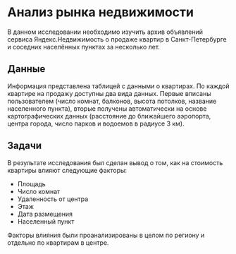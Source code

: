 Анализ рынка недвижимости
=============

В данном исследовании необходимо изучить архив объявлений сервиса Яндекс.Недвижимость о продаже квартир в Санкт-Петербурге и соседних населённых пунктах за несколько лет.

Данные
-------------
Информация представлена таблицей с данными о квартирах. По каждой квартире на продажу доступны два вида данных. Первые вписаны пользователем (число комнат, балконов, высота потолков, название населенного пункта), вторые получены автоматически на основе картографических данных (расстояние до ближайшего аэропорта, центра города, число парков и водоемов в радиусе 3 км).

Задачи
-------------
В результате исследования был сделан вывод о том, как на стоимость квартиры влияют следующие факторы:
* Площадь
* Число комнат
* Удаленность от центра
* Этаж
* Дата размещения
* Населенный пункт

Факторы влияния были проанализированы в целом по региону и отдельно по квартирам в центре.

